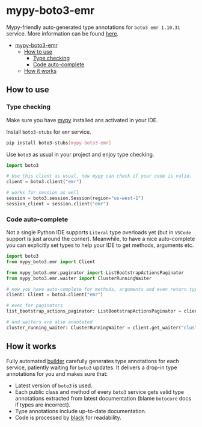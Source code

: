 # mypy-boto3-emr

Mypy-friendly auto-generated type annotations for `boto3 emr 1.10.31` service.
More information can be found [here](https://github.com/vemel/mypy_boto3).

- [mypy-boto3-emr](#mypy-boto3-emr)
  - [How to use](#how-to-use)
    - [Type checking](#type-checking)
    - [Code auto-complete](#code-auto-complete)
  - [How it works](#how-it-works)

## How to use

### Type checking

Make sure you have [mypy](https://github.com/python/mypy) installed ans activated in your IDE.

Install `boto3-stubs` for `emr` service.

```bash
pip install boto3-stubs[mypy-boto3-emr]
```

Use `boto3` as usual in your project and enjoy type checking.

```python
import boto3

# Use this client as usual, now mypy can check if your code is valid.
client = boto3.client("emr")

# works for session as well
session = boto3.session.Session(region="us-west-1")
session_client = session.client("emr")

```

### Code auto-complete

Not a single Python IDE supports `Literal` type overloads yet (but in `VSCode` support is just around the corner).
Meanwhile, to have a nice auto-complete you can explicitly set types to help your IDE to get methods, arguments etc.

```python
import boto3
from mypy_boto3.emr import Client

from mypy_boto3.emr.paginator import ListBootstrapActionsPaginator
from mypy_boto3.emr.waiter import ClusterRunningWaiter

# now you have auto-complete for methods, arguments and even return types
client: Client = boto3.client("emr")

# even for paginators
list_bootstrap_actions_paginator: ListBootstrapActionsPaginator = client.get_paginator("list_bootstrap_actions")

# and waiters are also annotated
cluster_running_waiter: ClusterRunningWaiter = client.get_waiter("cluster_running")
```

## How it works

Fully automated [builder](https://github.com/vemel/mypy_boto3) carefully generates
type annotations for each service, patiently waiting for `boto3` updates. It delivers
a drop-in type annotations for you and makes sure that:

- Latest version of `boto3` is used.
- Each public class and method of every `boto3` service gets valid type annotations
  extracted from latest documentation (blame `botocore` docs if types are incorrect).
- Type annotations include up-to-date documentation.
- Code is processed by [black](https://github.com/psf/black) for readability.